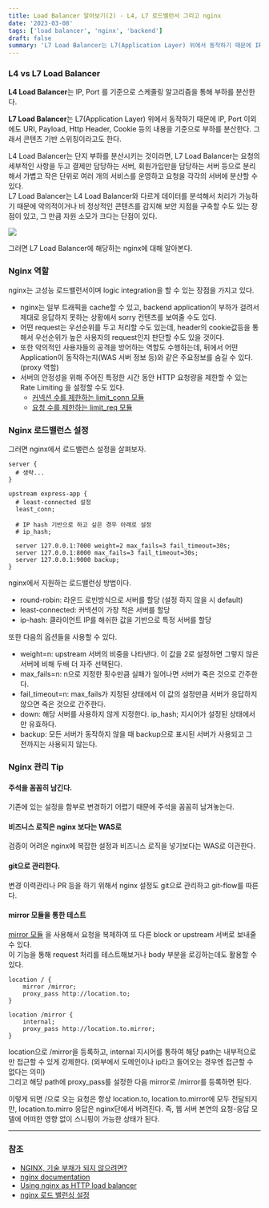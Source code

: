 ```yaml
---
title: Load Balancer 알아보기(2) - L4, L7 로드밸런서 그리고 nginx
date: '2023-03-08'
tags: ['load balancer', 'nginx', 'backend']
draft: false
summary: 'L7 Load Balancer는 L7(Application Layer) 위에서 동작하기 때문에 IP, Port 이외에도 URI, Payload, Http Header, Cookie 등의 내용을 기준으로 부하를 분산한다.'
---
```


### L4 vs L7 Load Balancer

**L4 Load Balancer**는 IP, Port 를 기준으로 스케줄링 알고리즘을 통해 부하를 분산한다.

**L7 Load Balancer**는 L7(Application Layer) 위에서 동작하기 때문에 IP, Port 이외에도 URI, Payload, Http Header, Cookie 등의 내용을 기준으로 부하를 분산한다. 그래서 콘텐츠 기반 스위칭이라고도 한다.

L4 Load Balancer는 단지 부하를 분산시키는 것이라면, L7 Load Balancer는 요청의 세부적인 사항을 두고 결제만 담당하는 서버, 회원가입만을 담당하는 서버 등으로 분리해서 가볍고 작은 단위로 여러 개의 서비스를 운영하고 요청을 각각의 서버에 분산할 수 있다. <br />
L7 Load Balancer는 L4 Load Balancer와 다르게 데이터를 분석해서 처리가 가능하기 때문에 악의적이거나 비 정상적인 콘텐츠를 감지해 보안 지점을 구축할 수도 있는 장점이 있고, 그 만큼 자원 소모가 크다는 단점이 있다.

<img src="/static/images/l4-l7-load-balancer.png" />

그러면 L7 Load Balancer에 해당하는 nginx에 대해 알아본다.

### Nginx 역할

nginx는 고성능 로드밸런서이며 logic integration을 할 수 있는 장점을 가지고 있다.

* nginx는 일부 트래픽을 cache할 수 있고, backend application이 부하가 걸려서 제대로 응답하지 못하는 상황에서 sorry 컨텐츠를 보여줄 수도 있다.
* 어떤 request는 우선순위를 두고 처리할 수도 있는데, header의 cookie값등을 통해서 우선순위가 높은 사용자의 request인지 판단할 수도 있을 것이다.
* 또한 악의적인 사용자들의 공격을 방어하는 역할도 수행하는데, 뒤에서 어떤 Application이 동작하는지(WAS 서버 정보 등)와 같은 주요정보를 숨길 수 있다. (proxy 역할)
* 서버의 안정성을 위해 주어진 특정한 시간 동안 HTTP 요청량을 제한할 수 있는 Rate Limiting 을 설정할 수도 있다.
  * [커넥션 수를 제한하는 limit_conn 모듈](https://nginx.org/en/docs/http/ngx_http_limit_conn_module.html) 
  * [요청 수를 제한하는 limit_req 모듈](https://nginx.org/en/docs/http/ngx_http_limit_req_module.html) 

### Nginx 로드밸런스 설정

그러면 nginx에서 로드밸런스 설정을 살펴보자.

```
server {
  # 생략...
}

upstream express-app {
  # least-connected 설정
  least_conn;
  
  # IP hash 기반으로 하고 싶은 경우 아래로 설정
  # ip_hash; 

  server 127.0.0.1:7000 weight=2 max_fails=3 fail_timeout=30s;
  server 127.0.0.1:8000 max_fails=3 fail_timeout=30s;
  server 127.0.0.1:9000 backup;
}
```

nginx에서 지원하는 로드밸런싱 방법이다.

* round-robin: 라운드 로빈방식으로 서버를 할당 (설정 하지 않을 시 default)
* least-connected: 커넥션이 가장 적은 서버를 할당
* ip-hash: 클라이언트 IP를 해쉬한 값을 기반으로 특정 서버를 할당

또한 다음의 옵션들을 사용할 수 있다.

* weight=n: upstream 서버의 비중을 나타낸다. 이 값을 2로 설정하면 그렇지 않은 서버에 비해 두배 더 자주 선택된다.
* max_fails=n: n으로 지정한 횟수만큼 실패가 일어나면 서버가 죽은 것으로 간주한다.
* fail_timeout=n: max_fails가 지정된 상태에서 이 값의 설정만큼 서버가 응답하지 않으면 죽은 것으로 간주한다.
* down: 해당 서버를 사용하지 않게 지정한다. ip_hash; 지시어가 설정된 상태에서만 유효하다.
* backup: 모든 서버가 동작하지 않을 때 backup으로 표시된 서버가 사용되고 그 전까지는 사용되지 않는다.

### Nginx 관리 Tip

#### 주석을 꼼꼼히 남긴다.
기존에 있는 설정을 함부로 변경하기 어렵기 때문에 주석을 꼼꼼히 남겨놓는다.

#### 비즈니스 로직은 nginx 보다는 WAS로
검증이 어려운 nginx에 복잡한 설정과 비즈니스 로직을 넣기보다는 WAS로 이관한다.

#### git으로 관리한다.
변경 이력관리나 PR 등을 하기 위해서 nginx 설정도 git으로 관리하고 git-flow를 따른다.

#### mirror 모듈을 통한 테스트 

[mirror 모듈](http://nginx.org/en/docs/http/ngx_http_mirror_module.html) 을 사용해서 요청을 복제하여 또 다른 block or upstream 서버로 보내줄 수 있다. <br />
이 기능을 통해 request 처리를 테스트해보거나 body 부분을 로깅하는데도 활용할 수 있다.

```
location / {
	mirror /mirror;
	proxy_pass http://location.to;
}

location /mirror {
	internal;
	proxy_pass http://location.to.mirror;
}
```
location으로 /mirror을 등록하고, internal 지시어를 통하여 해당 path는 내부적으로만 접근할 수 있게 강제한다. (외부에서 도메인이나 ip타고 들어오는 경우엔 접근할 수 없다는 의미) <br />
그리고 해당 path에 proxy_pass를 설정한 다음 mirror로 /mirror를 등록하면 된다. 

이렇게 되면 /으로 오는 요청은 항상 location.to, location.to.mirror에 모두 전달되지만, location.to.mirro 응답은 nginx단에서 버려진다. 즉, 웹 서버 본연의 요청-응답 모델에 어떠한 영향 없이 스니핑이 가능한 상태가 된다.

---

### 참조

- [NGINX, 기술 부채가 되지 않으려면?](https://www.youtube.com/watch?v=h0LMEVDXCxE)
- [nginx documentation](https://nginx.org/en/docs/)
- [Using nginx as HTTP load balancer](http://nginx.org/en/docs/http/load_balancing.html)
- [nginx 로드 밸런싱 설정](https://www.lesstif.com/system-admin/nginx-load-balancing-35357063.html)
